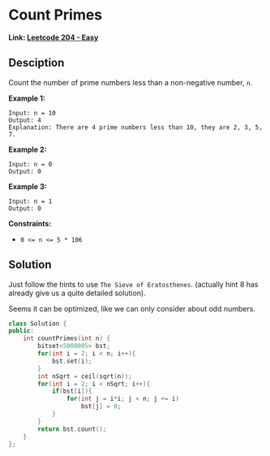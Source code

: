 # Count Primes

**Link: [Leetcode 204 - Easy](https://leetcode.com/problems/count-primes/)**



## Desciption

Count the number of prime numbers less than a non-negative number, `n`.

 

**Example 1:**

```
Input: n = 10
Output: 4
Explanation: There are 4 prime numbers less than 10, they are 2, 3, 5, 7.
```

**Example 2:**

```
Input: n = 0
Output: 0
```

**Example 3:**

```
Input: n = 1
Output: 0
```

 

**Constraints:**

- `0 <= n <= 5 * 106`



## Solution

Just follow the hints to use `The Sieve of Eratosthenes`. (actually hint 8 has already give us a quite detailed solution).

Seems it can be optimized, like we can only consider about odd numbers.

```c++
class Solution {
public:
    int countPrimes(int n) {
        bitset<5000005> bst;
        for(int i = 2; i < n; i++){
            bst.set(i);
        }
        int nSqrt = ceil(sqrt(n));
        for(int i = 2; i < nSqrt; i++){
            if(bst[i]){
                for(int j = i*i; j < n; j += i)
                    bst[j] = 0;
            }
        }
        return bst.count();
    }
};
```

